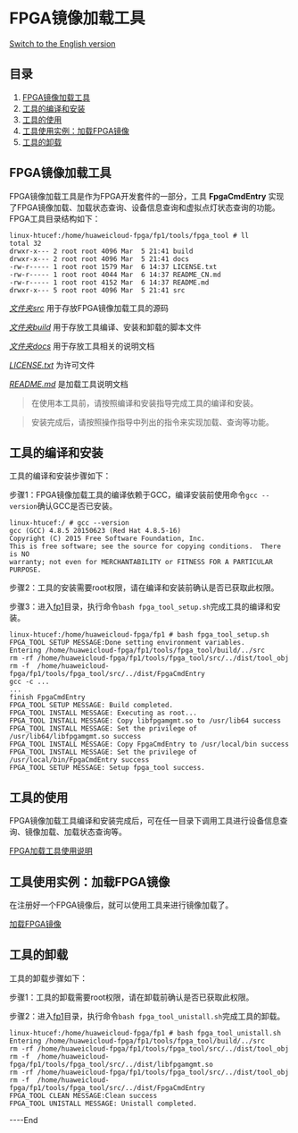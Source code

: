 # FPGA镜像加载工具
[Switch to the English version](./README.md)

## 目录

1. [FPGA镜像加载工具](#about_tool)
2. [工具的编译和安装](#tool_setup)
3. [工具的使用](#tool_usage)
4. [工具使用实例：加载FPGA镜像](#load_fpga)
5. [工具的卸载](#tool_unistall)

<a name="about_tool"></a>
## FPGA镜像加载工具
FPGA镜像加载工具是作为FPGA开发套件的一部分，工具 **FpgaCmdEntry** 实现了FPGA镜像加载、加载状态查询、设备信息查询和虚拟点灯状态查询的功能。FPGA工具目录结构如下：

	linux-htucef:/home/huaweicloud-fpga/fp1/tools/fpga_tool # ll
	total 32
	drwxr-x--- 2 root root 4096 Mar  5 21:41 build
	drwxr-x--- 2 root root 4096 Mar  5 21:41 docs
	-rw-r----- 1 root root 1579 Mar  6 14:37 LICENSE.txt
	-rw-r----- 1 root root 4044 Mar  6 14:37 README_CN.md
	-rw-r----- 1 root root 4152 Mar  6 14:37 README.md
	drwxr-x--- 5 root root 4096 Mar  5 21:41 src



[*文件夹src*](./src/) 用于存放FPGA镜像加载工具的源码

[*文件夹build*](./build/) 用于存放工具编译、安装和卸载的脚本文件

[*文件夹docs*](./docs/) 用于存放工具相关的说明文档

[*LICENSE.txt*](./LICENSE.txt) 为许可文件

[*README.md*](./README.md) 是加载工具说明文档


> 在使用本工具前，请按照编译和安装指导完成工具的编译和安装。

> 安装完成后，请按照操作指导中列出的指令来实现加载、查询等功能。

<a name="tool_setup"></a>
## 工具的编译和安装
工具的编译和安装步骤如下：

步骤1：FPGA镜像加载工具的编译依赖于GCC，编译安装前使用命令`gcc --version`确认GCC是否已安装。
	
	linux-htucef:/ # gcc --version
	gcc (GCC) 4.8.5 20150623 (Red Hat 4.8.5-16)
	Copyright (C) 2015 Free Software Foundation, Inc.
	This is free software; see the source for copying conditions.  There is NO
	warranty; not even for MERCHANTABILITY or FITNESS FOR A PARTICULAR PURPOSE.
步骤2：工具的安装需要root权限，请在编译和安装前确认是否已获取此权限。

步骤3：进入[fp1](../../)目录，执行命令`bash fpga_tool_setup.sh`完成工具的编译和安装。
	
	linux-htucef:/home/huaweicloud-fpga/fp1 # bash fpga_tool_setup.sh 
	FPGA_TOOL SETUP MESSAGE:Done setting environment variables.
	Entering /home/huaweicloud-fpga/fp1/tools/fpga_tool/build/../src
	rm -rf /home/huaweicloud-fpga/fp1/tools/fpga_tool/src/../dist/tool_obj 
	rm -f  /home/huaweicloud-fpga/fp1/tools/fpga_tool/src/../dist/FpgaCmdEntry
	gcc -c ...
	...
	finish FpgaCmdEntry
	FPGA_TOOL SETUP MESSAGE: Build completed.
	FPGA_TOOL INSTALL MESSAGE: Executing as root...
	FPGA_TOOL INSTALL MESSAGE: Copy libfpgamgmt.so to /usr/lib64 success
	FPGA_TOOL INSTALL MESSAGE: Set the privilege of /usr/lib64/libfpgamgmt.so success
	FPGA_TOOL INSTALL MESSAGE: Copy FpgaCmdEntry to /usr/local/bin success
	FPGA_TOOL INSTALL MESSAGE: Set the privilege of /usr/local/bin/FpgaCmdEntry success
	FPGA_TOOL SETUP MESSAGE: Setup fpga_tool success.

<a name="tool_usage"></a>
## 工具的使用
FPGA镜像加载工具编译和安装完成后，可在任一目录下调用工具进行设备信息查询、镜像加载、加载状态查询等。

[FPGA加载工具使用说明](./docs/load_tool_operation_instuctions_cn.md)

<a name="load_fpga"></a>
## 工具使用实例：加载FPGA镜像
在注册好一个FPGA镜像后，就可以使用工具来进行镜像加载了。

[加载FPGA镜像](./docs/load_an_fpga_image_cn.md)

<a name="tool_unistall"></a>
## 工具的卸载
工具的卸载步骤如下：

步骤1：工具的卸载需要root权限，请在卸载前确认是否已获取此权限。

步骤2：进入[fp1](../../)目录，执行命令`bash fpga_tool_unistall.sh`完成工具的卸载。

	linux-htucef:/home/huaweicloud-fpga/fp1 # bash fpga_tool_unistall.sh 
	Entering /home/huaweicloud-fpga/fp1/tools/fpga_tool/build/../src
	rm -rf /home/huaweicloud-fpga/fp1/tools/fpga_tool/src/../dist/tool_obj 
	rm -f  /home/huaweicloud-fpga/fp1/tools/fpga_tool/src/../dist/libfpgamgmt.so
	rm -rf /home/huaweicloud-fpga/fp1/tools/fpga_tool/src/../dist/tool_obj
	rm -f  /home/huaweicloud-fpga/fp1/tools/fpga_tool/src/../dist/FpgaCmdEntry
	FPGA_TOOL CLEAN MESSAGE:Clean success
	FPGA_TOOL UNISTALL MESSAGE: Unistall completed.




\----End